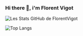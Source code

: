 ### Hi there 👋, i'm Florent Vigot

<!--
**FlorentVigot/FlorentVigot** is a ✨ _special_ ✨ repository because its `README.md` (this file) appears on your GitHub profile.

Here are some ideas to get you started:

- 🔭 I’m currently working on ...
- 🌱 I’m currently learning ...
- 👯 I’m looking to collaborate on ...
- 🤔 I’m looking for help with ...
- 💬 Ask me about ...
- 📫 How to reach me: ...
- 😄 Pronouns: ...
- ⚡ Fun fact: ...
-->
![Les Stats GitHub de FlorentVigot](https://github-readme-stats.vercel.app/api?username=FlorentVigot)

![Top Langs](https://github-readme-stats.vercel.app/api/top-langs/?username=FlorentVigot&layout=compact)
